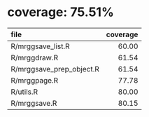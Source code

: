 # coverage: 75.51%

|file                     | coverage|
|:------------------------|--------:|
|R/mrggsave_list.R        |    60.00|
|R/mrggdraw.R             |    61.54|
|R/mrggsave_prep_object.R |    61.54|
|R/mrggpage.R             |    77.78|
|R/utils.R                |    80.00|
|R/mrggsave.R             |    80.15|
